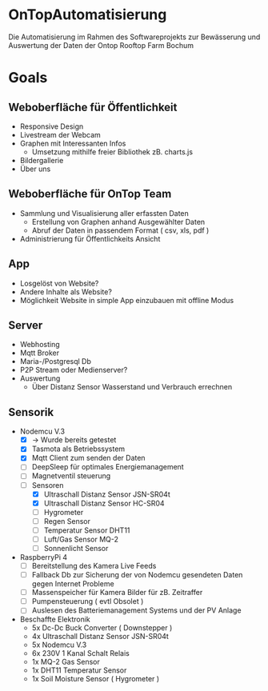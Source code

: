 # OnTopAutomatisierung
Die Automatisierung im Rahmen des Softwareprojekts zur Bewässerung und Auswertung der Daten der Ontop Rooftop Farm Bochum

# Goals
## Weboberfläche für Öffentlichkeit
* Responsive Design
* Livestream der Webcam
* Graphen mit Interessanten Infos
  * Umsetzung mithilfe freier Bibliothek zB. charts.js
* Bildergallerie
* Über uns 

## Weboberfläche für OnTop Team
* Sammlung und Visualisierung aller erfassten Daten
  * Erstellung von Graphen anhand Ausgewählter Daten
  * Abruf der Daten in passendem Format ( csv, xls, pdf )
* Administrierung für Öffentlichkeits Ansicht

## App 
* Losgelöst von Website?
* Andere Inhalte als Website?
* Möglichkeit Website in simple App einzubauen mit offline Modus

## Server
* Webhosting
* Mqtt Broker
* Maria-/Postgresql Db
* P2P Stream oder Medienserver?
* Auswertung
  * Über Distanz Sensor Wasserstand und Verbrauch errechnen

## Sensorik
* Nodemcu V.3 
  - [x] -> Wurde bereits getestet
  - [x] Tasmota als Betriebssystem
  - [x] Mqtt Client zum senden der Daten
  - [ ] DeepSleep für optimales Energiemanagement
  - [ ] Magnetventil steuerung
  - [ ] Sensoren
    - [x] Ultraschall Distanz Sensor JSN-SR04t 
    - [x] Ultraschall Distanz Sensor HC-SR04 
    - [ ] Hygrometer 
    - [ ] Regen Sensor 
    - [ ] Temperatur Sensor DHT11
    - [ ] Luft/Gas Sensor MQ-2
    - [ ] Sonnenlicht Sensor

* RaspberryPi 4
  - [ ] Bereitstellung des Kamera Live Feeds
  - [ ] Fallback Db zur Sicherung der von Nodemcu gesendeten Daten gegen Internet Probleme
  - [ ] Massenspeicher für Kamera Bilder für zB. Zeitraffer
  - [ ] Pumpensteuerung ( evtl Obsolet )
  - [ ] Auslesen des Batteriemanagement Systems und der PV Anlage

* Beschaffte Elektronik
  * 5x Dc-Dc Buck Converter ( Downstepper ) 
  * 4x Ultraschall Distanz Sensor JSN-SR04t
  * 5x Nodemcu V.3
  * 6x 230V 1 Kanal Schalt Relais
  * 1x MQ-2 Gas Sensor
  * 1x DHT11 Temperatur Sensor
  * 1x Soil Moisture Sensor ( Hygrometer )
